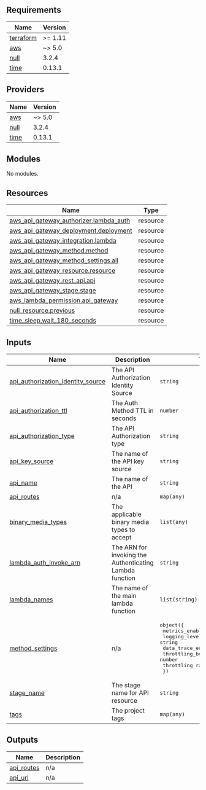 <!-- BEGIN_TF_DOCS -->
## Requirements

| Name | Version |
|------|---------|
| <a name="requirement_terraform"></a> [terraform](#requirement\_terraform) | >= 1.11 |
| <a name="requirement_aws"></a> [aws](#requirement\_aws) | ~> 5.0 |
| <a name="requirement_null"></a> [null](#requirement\_null) | 3.2.4 |
| <a name="requirement_time"></a> [time](#requirement\_time) | 0.13.1 |

## Providers

| Name | Version |
|------|---------|
| <a name="provider_aws"></a> [aws](#provider\_aws) | ~> 5.0 |
| <a name="provider_null"></a> [null](#provider\_null) | 3.2.4 |
| <a name="provider_time"></a> [time](#provider\_time) | 0.13.1 |

## Modules

No modules.

## Resources

| Name | Type |
|------|------|
| [aws_api_gateway_authorizer.lambda_auth](https://registry.terraform.io/providers/hashicorp/aws/latest/docs/resources/api_gateway_authorizer) | resource |
| [aws_api_gateway_deployment.deployment](https://registry.terraform.io/providers/hashicorp/aws/latest/docs/resources/api_gateway_deployment) | resource |
| [aws_api_gateway_integration.lambda](https://registry.terraform.io/providers/hashicorp/aws/latest/docs/resources/api_gateway_integration) | resource |
| [aws_api_gateway_method.method](https://registry.terraform.io/providers/hashicorp/aws/latest/docs/resources/api_gateway_method) | resource |
| [aws_api_gateway_method_settings.all](https://registry.terraform.io/providers/hashicorp/aws/latest/docs/resources/api_gateway_method_settings) | resource |
| [aws_api_gateway_resource.resource](https://registry.terraform.io/providers/hashicorp/aws/latest/docs/resources/api_gateway_resource) | resource |
| [aws_api_gateway_rest_api.api](https://registry.terraform.io/providers/hashicorp/aws/latest/docs/resources/api_gateway_rest_api) | resource |
| [aws_api_gateway_stage.stage](https://registry.terraform.io/providers/hashicorp/aws/latest/docs/resources/api_gateway_stage) | resource |
| [aws_lambda_permission.api_gateway](https://registry.terraform.io/providers/hashicorp/aws/latest/docs/resources/lambda_permission) | resource |
| [null_resource.previous](https://registry.terraform.io/providers/hashicorp/null/3.2.4/docs/resources/resource) | resource |
| [time_sleep.wait_180_seconds](https://registry.terraform.io/providers/hashicorp/time/0.13.1/docs/resources/sleep) | resource |

## Inputs

| Name | Description | Type | Default | Required |
|------|-------------|------|---------|:--------:|
| <a name="input_api_authorization_identity_source"></a> [api\_authorization\_identity\_source](#input\_api\_authorization\_identity\_source) | The API Authorization Identity Source | `string` | `"method.request.header.Authorization"` | no |
| <a name="input_api_authorization_ttl"></a> [api\_authorization\_ttl](#input\_api\_authorization\_ttl) | The Auth Method TTL in seconds | `number` | `300` | no |
| <a name="input_api_authorization_type"></a> [api\_authorization\_type](#input\_api\_authorization\_type) | The API Authorization type | `string` | `"TOKEN"` | no |
| <a name="input_api_key_source"></a> [api\_key\_source](#input\_api\_key\_source) | The name of the API key source | `string` | `"AUTHORIZER"` | no |
| <a name="input_api_name"></a> [api\_name](#input\_api\_name) | The name of the API | `string` | n/a | yes |
| <a name="input_api_routes"></a> [api\_routes](#input\_api\_routes) | n/a | `map(any)` | n/a | yes |
| <a name="input_binary_media_types"></a> [binary\_media\_types](#input\_binary\_media\_types) | The applicable binary media types to accept | `list(any)` | n/a | yes |
| <a name="input_lambda_auth_invoke_arn"></a> [lambda\_auth\_invoke\_arn](#input\_lambda\_auth\_invoke\_arn) | The ARN for invoking the Authenticating Lambda function | `string` | n/a | yes |
| <a name="input_lambda_names"></a> [lambda\_names](#input\_lambda\_names) | The name of the main lambda function | `list(string)` | `[]` | no |
| <a name="input_method_settings"></a> [method\_settings](#input\_method\_settings) | n/a | <pre>object({<br/>    metrics_enabled        = bool<br/>    logging_level          = string<br/>    data_trace_enabled     = bool<br/>    throttling_burst_limit = number<br/>    throttling_rate_limit  = number<br/>  })</pre> | <pre>{<br/>  "data_trace_enabled": false,<br/>  "throttling_burst_limit": 100,<br/>  "throttling_rate_limit": 200<br/>}</pre> | no |
| <a name="input_stage_name"></a> [stage\_name](#input\_stage\_name) | The stage name for API resource | `string` | n/a | yes |
| <a name="input_tags"></a> [tags](#input\_tags) | The project tags | `map(any)` | n/a | yes |

## Outputs

| Name | Description |
|------|-------------|
| <a name="output_api_routes"></a> [api\_routes](#output\_api\_routes) | n/a |
| <a name="output_api_url"></a> [api\_url](#output\_api\_url) | n/a |
<!-- END_TF_DOCS -->